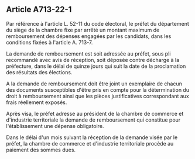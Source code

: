 Article A713-22-1
----
Par référence à l'article L. 52-11 du code électoral, le préfet du département
du siège de la chambre fixe par arrêté un montant maximum de remboursement des
dépenses engagées par les candidats, dans les conditions fixées à l'article A.
713-7.

La demande de remboursement est soit adressée au préfet, sous pli recommandé
avec avis de réception, soit déposée contre décharge à la préfecture, dans le
délai de quinze jours qui suit la date de la proclamation des résultats des
élections.

A la demande de remboursement doit être joint un exemplaire de chacun des
documents susceptibles d'être pris en compte pour la détermination du droit à
remboursement ainsi que les pièces justificatives correspondant aux frais
réellement exposés.

Après visa, le préfet adresse au président de la chambre de commerce et
d'industrie territoriale la demande de remboursement qui constitue pour
l'établissement une dépense obligatoire.

Dans le délai d'un mois suivant la réception de la demande visée par le préfet,
la chambre de commerce et d'industrie territoriale procède au paiement des
sommes dues.
